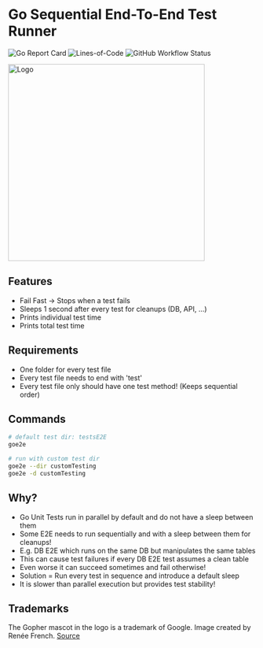 # Go Sequential End-To-End Test Runner
![Go Report Card](https://goreportcard.com/badge/github.com/phentrox/goe2e)
![Lines-of-Code](https://img.shields.io/badge/lines--of--code-458-brightgreen)
![GitHub Workflow Status](https://img.shields.io/github/actions/workflow/status/phentrox/goseq/go.yml?branch=main)

<img src=".github/logo.png" alt="Logo" height="400">

## Features
- Fail Fast -> Stops when a test fails
- Sleeps 1 second after every test for cleanups (DB, API, ...)
- Prints individual test time
- Prints total test time

## Requirements
- One folder for every test file
- Every test file needs to end with 'test'
- Every test file only should have one test method! (Keeps sequential order)

## Commands
```sh
# default test dir: testsE2E
goe2e

# run with custom test dir
goe2e --dir customTesting
goe2e -d customTesting
```

## Why?
- Go Unit Tests run in parallel by default and do not have a sleep between them
- Some E2E needs to run sequentially and with a sleep between them for cleanups!
- E.g. DB E2E which runs on the same DB but manipulates the same tables
- This can cause test failures if every DB E2E test assumes a clean table
- Even worse it can succeed sometimes and fail otherwise!
- Solution = Run every test in sequence and introduce a default sleep
- It is slower than parallel execution but provides test stability!

## Trademarks
The Gopher mascot in the logo is a trademark of Google. Image created by Renée French. [Source](https://golang.org/doc/gopher/)